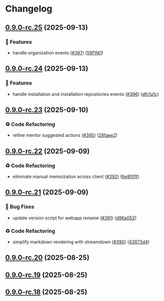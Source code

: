 # Changelog

## [0.9.0-rc.25](https://github.com/ls1intum/Hephaestus/compare/v0.9.0-rc.24...v0.9.0-rc.25) (2025-09-13)

### 🚀 Features

* handle organization events ([#397](https://github.com/ls1intum/Hephaestus/issues/397)) ([59f1f41](https://github.com/ls1intum/Hephaestus/commit/59f1f418d1b78d53712de6360f180cfc175e50bd))

## [0.9.0-rc.24](https://github.com/ls1intum/Hephaestus/compare/v0.9.0-rc.23...v0.9.0-rc.24) (2025-09-13)

### 🚀 Features

* handle installation and installation repositories events ([#396](https://github.com/ls1intum/Hephaestus/issues/396)) ([dfc1a1c](https://github.com/ls1intum/Hephaestus/commit/dfc1a1c01965d68ce7856b8a09599754d1b74ef9))

## [0.9.0-rc.23](https://github.com/ls1intum/Hephaestus/compare/v0.9.0-rc.22...v0.9.0-rc.23) (2025-09-10)

### ♻️ Code Refactoring

* refine mentor suggested actions ([#395](https://github.com/ls1intum/Hephaestus/issues/395)) ([28faee2](https://github.com/ls1intum/Hephaestus/commit/28faee28241df248deb4e39f463f4d79156b7136))

## [0.9.0-rc.22](https://github.com/ls1intum/Hephaestus/compare/v0.9.0-rc.21...v0.9.0-rc.22) (2025-09-09)

### ♻️ Code Refactoring

* eliminate manual memoization across client ([#392](https://github.com/ls1intum/Hephaestus/issues/392)) ([6e8f01f](https://github.com/ls1intum/Hephaestus/commit/6e8f01f119c07a84c24137f7083844aa2e9261e3))

## [0.9.0-rc.21](https://github.com/ls1intum/Hephaestus/compare/v0.9.0-rc.20...v0.9.0-rc.21) (2025-09-09)

### 🐛 Bug Fixes

* update version script for webapp rename ([#391](https://github.com/ls1intum/Hephaestus/issues/391)) ([d96a052](https://github.com/ls1intum/Hephaestus/commit/d96a052b50d3fdf947a0b9088a61dd8183c7958a))

### ♻️ Code Refactoring

* simplify markdown rendering with streamdown ([#390](https://github.com/ls1intum/Hephaestus/issues/390)) ([42673d4](https://github.com/ls1intum/Hephaestus/commit/42673d4acba4f0eb099aeb9826d08f94ff3dd600))

## [0.9.0-rc.20](https://github.com/ls1intum/Hephaestus/compare/v0.9.0-rc.19...v0.9.0-rc.20) (2025-08-25)

## [0.9.0-rc.19](https://github.com/ls1intum/Hephaestus/compare/v0.9.0-rc.18...v0.9.0-rc.19) (2025-08-25)

## [0.9.0-rc.18](https://github.com/ls1intum/Hephaestus/compare/v0.9.0-rc.17...v0.9.0-rc.18) (2025-08-25)
